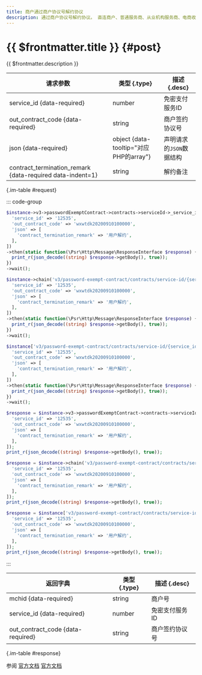```yaml
---
title: 商户通过商户协议号解约协议
description: 通过商户协议号解约协议。 直连商户、普通服务商、从业机构服务商、电商收付通服务商均可以通过该接口发起签约协议的解约。 前置条件：对应的签约协议是已生效状态的签约协议。
---
```


# {{ $frontmatter.title }} {#post}

{{ $frontmatter.description }}

| 请求参数 | 类型 {.type} | 描述 {.desc}
| --- | --- | ---
| service_id {data-required} | number | 免密支付服务ID
| out_contract_code {data-required} | string | 商户签约协议号
| json {data-required} | object {data-tooltip="对应PHP的array"} | 声明请求的`JSON`数据结构
| contract_termination_remark {data-required data-indent=1} | string | 解约备注

{.im-table #request}

::: code-group

```php [异步纯链式]
$instance->v3->passwordExemptContract->contracts->serviceId->_service_id_->outContractCode->_out_contract_code_->terminate->postAsync([
  'service_id' => '12535',
  'out_contract_code' => 'wxwtdk20200910100000',
  'json' => [
    'contract_termination_remark' => '用户解约',
  ],
])
->then(static function(\Psr\Http\Message\ResponseInterface $response) {
  print_r(json_decode((string) $response->getBody(), true));
})
->wait();
```

```php [异步声明式]
$instance->chain('v3/password-exempt-contract/contracts/service-id/{service_id}/out-contract-code/{out_contract_code}/terminate')->postAsync([
  'service_id' => '12535',
  'out_contract_code' => 'wxwtdk20200910100000',
  'json' => [
    'contract_termination_remark' => '用户解约',
  ],
])
->then(static function(\Psr\Http\Message\ResponseInterface $response) {
  print_r(json_decode((string) $response->getBody(), true));
})
->wait();
```

```php [异步属性式]
$instance['v3/password-exempt-contract/contracts/service-id/{service_id}/out-contract-code/{out_contract_code}/terminate']->postAsync([
  'service_id' => '12535',
  'out_contract_code' => 'wxwtdk20200910100000',
  'json' => [
    'contract_termination_remark' => '用户解约',
  ],
])
->then(static function(\Psr\Http\Message\ResponseInterface $response) {
  print_r(json_decode((string) $response->getBody(), true));
})
->wait();
```

```php [同步纯链式]
$response = $instance->v3->passwordExemptContract->contracts->serviceId->_service_id_->outContractCode->_out_contract_code_->terminate->post([
  'service_id' => '12535',
  'out_contract_code' => 'wxwtdk20200910100000',
  'json' => [
    'contract_termination_remark' => '用户解约',
  ],
]);
print_r(json_decode((string) $response->getBody(), true));
```

```php [同步声明式]
$response = $instance->chain('v3/password-exempt-contract/contracts/service-id/{service_id}/out-contract-code/{out_contract_code}/terminate')->post([
  'service_id' => '12535',
  'out_contract_code' => 'wxwtdk20200910100000',
  'json' => [
    'contract_termination_remark' => '用户解约',
  ],
]);
print_r(json_decode((string) $response->getBody(), true));
```

```php [同步属性式]
$response = $instance['v3/password-exempt-contract/contracts/service-id/{service_id}/out-contract-code/{out_contract_code}/terminate']->post([
  'service_id' => '12535',
  'out_contract_code' => 'wxwtdk20200910100000',
  'json' => [
    'contract_termination_remark' => '用户解约',
  ],
]);
print_r(json_decode((string) $response->getBody(), true));
```

:::

| 返回字典 | 类型 {.type} | 描述 {.desc}
| --- | --- | ---
| mchid {data-required} | string | 商户号
| service_id {data-required} | number | 免密支付服务ID
| out_contract_code {data-required} | string | 商户签约协议号

{.im-table #response}

参阅 [官方文档](https://pay.weixin.qq.com/doc/v3/merchant/4012472858) [官方文档](https://pay.weixin.qq.com/doc/v3/partner/4012715383)
